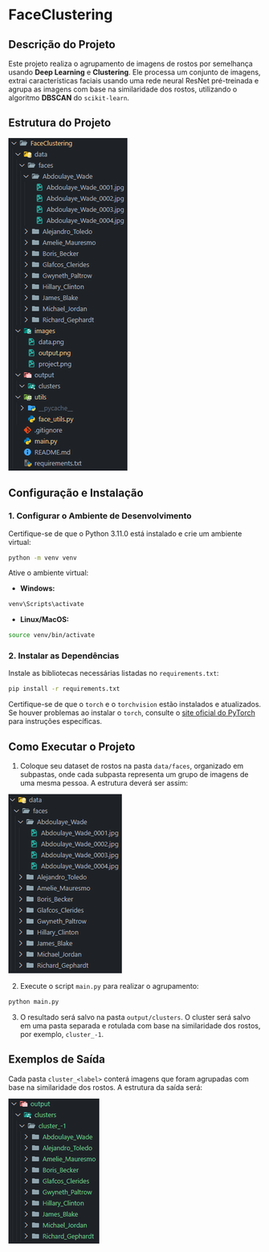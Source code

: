 # FaceClustering

## Descrição do Projeto

Este projeto realiza o agrupamento de imagens de rostos por semelhança usando **Deep Learning** e **Clustering**. Ele processa um conjunto de imagens, extrai características faciais usando uma rede neural ResNet pré-treinada e agrupa as imagens com base na similaridade dos rostos, utilizando o algoritmo **DBSCAN** do `scikit-learn`.

## Estrutura do Projeto

![Estrutura](./images/project.png)

## Configuração e Instalação

### 1. Configurar o Ambiente de Desenvolvimento

Certifique-se de que o Python 3.11.0 está instalado e crie um ambiente virtual:

```bash
python -m venv venv
```

Ative o ambiente virtual:

- **Windows:**

```bash
venv\Scripts\activate
```

- **Linux/MacOS:**

```bash
source venv/bin/activate
```

### 2. Instalar as Dependências

Instale as bibliotecas necessárias listadas no `requirements.txt`:

```bash
pip install -r requirements.txt
```

Certifique-se de que o `torch` e o `torchvision` estão instalados e atualizados. Se houver problemas ao instalar o `torch`, consulte o [site oficial do PyTorch](https://pytorch.org/) para instruções específicas.

## Como Executar o Projeto

1. Coloque seu dataset de rostos na pasta `data/faces`, organizado em subpastas, onde cada subpasta representa um grupo de imagens de uma mesma pessoa. A estrutura deverá ser assim:

![Estrutura](./images/data.png)

2. Execute o script `main.py` para realizar o agrupamento:

```bash
python main.py
```

3. O resultado será salvo na pasta `output/clusters`. O cluster será salvo em uma pasta separada e rotulada com base na similaridade dos rostos, por exemplo, `cluster_-1`.

## Exemplos de Saída

Cada pasta `cluster_<label>` conterá imagens que foram agrupadas com base na similaridade dos rostos. A estrutura da saída será:

![Estrutura](./images/output.png)
